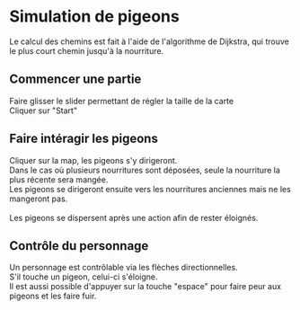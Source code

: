 <h1>Simulation de pigeons</h1>

Le calcul des chemins est fait à l'aide de l'algorithme de Dijkstra, qui trouve le plus court chemin jusqu'à la nourriture.

<h2>Commencer une partie</h2>
Faire glisser le slider permettant de régler la taille de la carte<br/>
Cliquer sur "Start"

<h2>Faire intéragir les pigeons</h2>
Cliquer sur la map, les pigeons s'y dirigeront.<br/>
Dans le cas où plusieurs nourritures sont déposées, seule la nourriture la plus récente sera mangée.<br/>
Les pigeons se dirigeront ensuite vers les nourritures anciennes mais ne les mangeront pas.<br/>
<br/>
Les pigeons se dispersent après une action afin de rester éloignés.

<h2>Contrôle du personnage</h2>
Un personnage est contrôlable via les flèches directionnelles.<br/>
S'il touche un pigeon, celui-ci s'éloigne.<br/>
Il est aussi possible d'appuyer sur la touche "espace" pour faire peur aux pigeons et les faire fuir.
